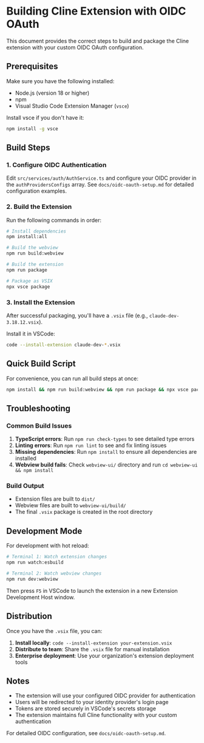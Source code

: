 # Building Cline Extension with OIDC OAuth

This document provides the correct steps to build and package the Cline extension with your custom OIDC OAuth configuration.

## Prerequisites

Make sure you have the following installed:
- Node.js (version 18 or higher)
- npm
- Visual Studio Code Extension Manager (`vsce`)

Install vsce if you don't have it:
```bash
npm install -g vsce
```

## Build Steps

### 1. Configure OIDC Authentication

Edit `src/services/auth/AuthService.ts` and configure your OIDC provider in the `authProvidersConfigs` array. See `docs/oidc-oauth-setup.md` for detailed configuration examples.

### 2. Build the Extension

Run the following commands in order:

```bash
# Install dependencies
npm install:all

# Build the webview
npm run build:webview

# Build the extension
npm run package

# Package as VSIX
npx vsce package
```

### 3. Install the Extension

After successful packaging, you'll have a `.vsix` file (e.g., `claude-dev-3.18.12.vsix`).

Install it in VSCode:
```bash
code --install-extension claude-dev-*.vsix
```

## Quick Build Script

For convenience, you can run all build steps at once:

```bash
npm install && npm run build:webview && npm run package && npx vsce package
```

## Troubleshooting

### Common Build Issues

1. **TypeScript errors**: Run `npm run check-types` to see detailed type errors
2. **Linting errors**: Run `npm run lint` to see and fix linting issues
3. **Missing dependencies**: Run `npm install` to ensure all dependencies are installed
4. **Webview build fails**: Check `webview-ui/` directory and run `cd webview-ui && npm install`

### Build Output

- Extension files are built to `dist/`
- Webview files are built to `webview-ui/build/`
- The final `.vsix` package is created in the root directory

## Development Mode

For development with hot reload:

```bash
# Terminal 1: Watch extension changes
npm run watch:esbuild

# Terminal 2: Watch webview changes
npm run dev:webview
```

Then press `F5` in VSCode to launch the extension in a new Extension Development Host window.

## Distribution

Once you have the `.vsix` file, you can:

1. **Install locally**: `code --install-extension your-extension.vsix`
2. **Distribute to team**: Share the `.vsix` file for manual installation
3. **Enterprise deployment**: Use your organization's extension deployment tools

## Notes

- The extension will use your configured OIDC provider for authentication
- Users will be redirected to your identity provider's login page
- Tokens are stored securely in VSCode's secrets storage
- The extension maintains full Cline functionality with your custom authentication

For detailed OIDC configuration, see `docs/oidc-oauth-setup.md`.
